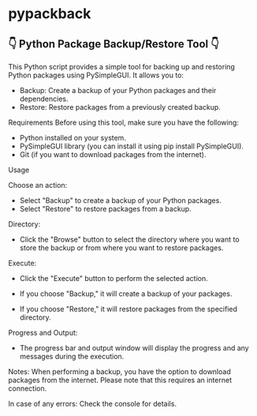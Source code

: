 # pypackback
## 👇 **Python Package Backup/Restore Tool** 👇

This Python script provides a simple tool for backing up and restoring Python packages using PySimpleGUI. It allows you to:

- Backup: Create a backup of your Python packages and their dependencies.
- Restore: Restore packages from a previously created backup.

Requirements
Before using this tool, make sure you have the following:

- Python installed on your system.
- PySimpleGUI library (you can install it using pip install PySimpleGUI).
- Git (if you want to download packages from the internet).

Usage

Choose an action:

- Select "Backup" to create a backup of your Python packages.
- Select "Restore" to restore packages from a backup.

Directory:

- Click the "Browse" button to select the directory where you want to store the backup or from where you want to restore packages.

Execute:

- Click the "Execute" button to perform the selected action.

- If you choose "Backup," it will create a backup of your packages.

- If you choose "Restore," it will restore packages from the specified directory.

Progress and Output:

- The progress bar and output window will display the progress and any messages during the execution.

Notes: When performing a backup, you have the option to download packages from the internet. Please note that this requires an internet connection.

In case of any errors: Check the console for details.


